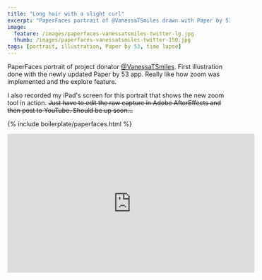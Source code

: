 ```yaml
---
title: "Long hair with a slight curl"
excerpt: "PaperFaces portrait of @VanessaTSmiles drawn with Paper by 53 on an iPad."
image: 
  feature: /images/paperfaces-vanessatsmiles-twitter-lg.jpg
  thumb: /images/paperfaces-vanessatsmiles-twitter-150.jpg
tags: [portrait, illustration, Paper by 53, time lapse]
---
```


PaperFaces portrait of project donator [@VanessaTSmiles](http://twitter.com/VanessaTSmiles). First illustration done with the newly updated Paper by 53 app. Really like how zoom was implemented and the explore feature.

I also recorded my iPad's screen for this portrait that shows the new zoom tool in action. <del>Just have to edit the raw capture in Adobe AfterEffects and then post to YouTube. Should be up soon…</del>

{% include boilerplate/paperfaces.html %}

<iframe width="560" height="315" src="http://www.youtube.com/embed/PWf4WUoMXwg" frameborder="0"> </iframe>
